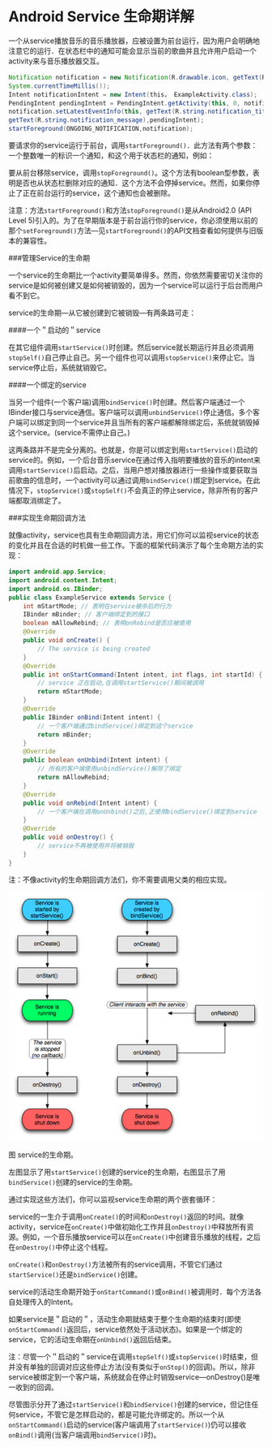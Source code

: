 # Android Service 生命期详解

一个从service播放音乐的音乐播放器，应被设置为前台运行，因为用户会明确地注意它的运行．在状态栏中的通知可能会显示当前的歌曲并且允许用户启动一个activity来与音乐播放器交互。
```java
Notification notification = new Notification(R.drawable.icon, getText(R.string.ticker_text),
System.currentTimeMillis());
Intent notificationIntent = new Intent(this， ExampleActivity.class);
PendingIntent pendingIntent = PendingIntent.getActivity(this, 0, notificationIntent, 0);
notification.setLatestEventInfo(this, getText(R.string.notification_title),
getText(R.string.notification_message),pendingIntent);
startForeground(ONGOING_NOTIFICATION,notification);
```
要请求你的service运行于前台，调用`startForeground()`．此方法有两个参数：一个整数唯一的标识一个通知，和这个用于状态栏的通知，例如：

要从前台移除service，调用`stopForeground()`。这个方法有boolean型参数，表明是否也从状态栏删除对应的通知．这个方法不会停掉service。然而，如果你停止了正在前台运行的service，这个通知也会被删除。

注意：方法`startForeground()`和方法`stopForeground()`是从Android2.0 (API Level 5)引入的。为了在早期版本是于前台运行你的service，你必须使用以前的那个`setForeground()`方法—见`startForeground()`的API文档查看如何提供与旧版本的兼容性。

###管理Service的生命期

一个service的生命期比一个activity要简单得多。然而，你依然需要密切关注你的service是如何被创建又是如何被销毁的，因为一个service可以运行于后台而用户看不到它。

service的生命期—从它被创建到它被销毁—有两条路可走：

####一个＂启动的＂service

在其它组件调用`startService()`时创建。然后service就长期运行并且必须调用`stopSelf()`自己停止自己。另一个组件也可以调用`stopService()`来停止它。当service停止后，系统就销毁它。

####一个绑定的service

当另一个组件(一个客户端)调用`bindService()`时创建。然后客户端通过一个IBinder接口与service通信。客户端可以调用`unbindService()`停止通信。多个客户端可以绑定到同一个service并且当所有的客户端都解除绑定后，系统就销毁掉这个service。(service不需停止自己。)

这两条路并不是完全分离的。也就是，你是可以绑定到用`startService()`启动的service的。例如，一个后台音乐service在通过传入指明要播放的音乐的intent来调用`startService()`后启动。之后，当用户想对播放器进行一些操作或要获取当前歌曲的信息时，一个activity可以通过调用`bindService()`绑定到service。在此情况下，`stopService()`或`stopSelf()`不会真正的停止service，除非所有的客户端都取消绑定了。

###实现生命期回调方法

就像activity，service也具有生命期回调方法，用它们你可以监视service的状态的变化并且在合适的时机做一些工作。下面的框架代码演示了每个生命期方法的实现：
```java
import android.app.Service;
import android.content.Intent;
import android.os.IBinder;
public class ExampleService extends Service {
	int mStartMode; // 表明在service被杀后的行为
	IBinder mBinder; // 客户端绑定到的接口
	boolean mAllowRebind; // 表明onRebind是否应被使用
	@Override
	public void onCreate() {
		// The service is being created
	}
	@Override
	public int onStartCommand(Intent intent, int flags, int startId) {
		// service 正在启动,在调用startService()期间被调用
		return mStartMode;
	}
	@Override
	public IBinder onBind(Intent intent) {
		// 一个客户端通过bindService()绑定到这个service
		return mBinder;
	}
	@Override
	public boolean onUnbind(Intent intent) {
		// 所有的客户端使用unbindService()解除了绑定
		return mAllowRebind;
	}
	@Override
	public void onRebind(Intent intent) {
		// 一个客户端在调用onUnbind()之后,正使用bindService()绑定到service
	}
	@Override
	public void onDestroy() {
		// service不再被使用并将被销毁
	}
}
```
注：不像activity的生命期回调方法们，你不需要调用父类的相应实现。

![](/imgs/a_b_sc_01.png)

图 service的生命期。

左图显示了用`startService()`创建的service的生命期，右图显示了用`bindService()`创建的service的生命期。

通过实现这些方法们，你可以监视service生命期的两个嵌套循环：

service的一生介于调用`onCreate()`的时间和`onDestroy()`返回的时间。就像activity，service在`onCreate()`中做初始化工作并且`onDestroy()`中释放所有资源。例如，一个音乐播放service可以在`onCreate()`中创建音乐播放的线程，之后在`onDestroy()`中停止这个线程。

`onCreate()`和`onDestroy()`方法被所有的service调用，不管它们通过`startService()`还是`bindService()`创建。

service的活动生命期开始于`onStartCommand()`或`onBind()`被调用时．每个方法各自处理传入的Intent。

如果service是＂启动的＂，活动生命期就结束于整个生命期的结束时(即使`onStartCommand()`返回后，service依然处于活动状态)。如果是一个绑定的service，它的活动生命期在`onUnbind()`返回后结束。

注：尽管一个＂启动的＂service在调用`stopSelf()`或`stopService()`时结束，但并没有单独的回调对应这些停止方法(没有类似于`onStop()`的回调)。所以，除非service被绑定到一个客户端，系统就会在停止时销毁service—onDestroy()是唯一收到的回调。

尽管图示分开了通过`startService()`和`bindService()`创建的service，但记住任何service，不管它是怎样启动的，都是可能允许绑定的。所以一个从`onStartCommand()`启动的service(客户端调用了`startService()`)仍可以接收`onBind()`调用(当客户端调用`bindService()`时)。